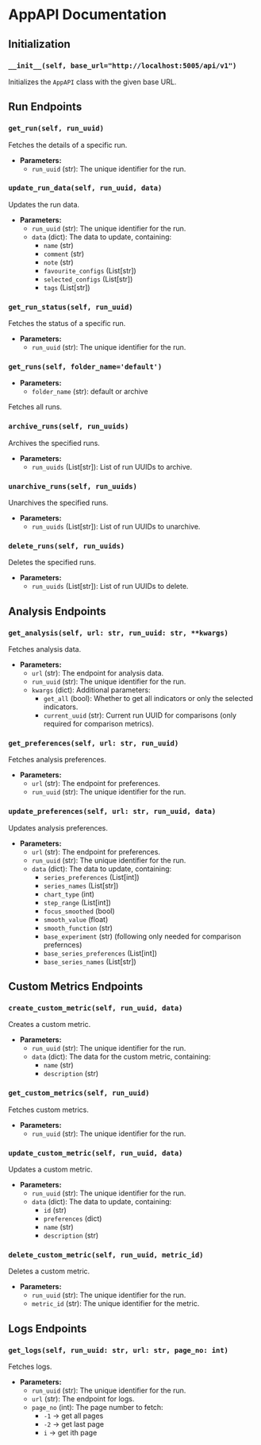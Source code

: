 # AppAPI Documentation

## Initialization

### `__init__(self, base_url="http://localhost:5005/api/v1")`
Initializes the `AppAPI` class with the given base URL.

## Run Endpoints

### `get_run(self, run_uuid)`
Fetches the details of a specific run.

- **Parameters:**
  - `run_uuid` (str): The unique identifier for the run.


### `update_run_data(self, run_uuid, data)`
Updates the run data.

- **Parameters:**
  - `run_uuid` (str): The unique identifier for the run.
  - `data` (dict): The data to update, containing:
    - `name` (str)
    - `comment` (str)
    - `note` (str)
    - `favourite_configs` (List[str])
    - `selected_configs` (List[str])
    - `tags` (List[str])

### `get_run_status(self, run_uuid)`
Fetches the status of a specific run.

- **Parameters:**
  - `run_uuid` (str): The unique identifier for the run.


### `get_runs(self, folder_name='default')`
- **Parameters:**
  - `folder_name` (str): default or archive

Fetches all runs.


### `archive_runs(self, run_uuids)`
Archives the specified runs.

- **Parameters:**
  - `run_uuids` (List[str]): List of run UUIDs to archive.


### `unarchive_runs(self, run_uuids)`
Unarchives the specified runs.

- **Parameters:**
  - `run_uuids` (List[str]): List of run UUIDs to unarchive.


### `delete_runs(self, run_uuids)`
Deletes the specified runs.

- **Parameters:**
  - `run_uuids` (List[str]): List of run UUIDs to delete.


## Analysis Endpoints

### `get_analysis(self, url: str, run_uuid: str, **kwargs)`
Fetches analysis data.

- **Parameters:**
  - `url` (str): The endpoint for analysis data.
  - `run_uuid` (str): The unique identifier for the run.
  - `kwargs` (dict): Additional parameters:
    - `get_all` (bool): Whether to get all indicators or only the selected indicators.
    - `current_uuid` (str): Current run UUID for comparisons (only required for comparison metrics).


### `get_preferences(self, url: str, run_uuid)`
Fetches analysis preferences.

- **Parameters:**
  - `url` (str): The endpoint for preferences.
  - `run_uuid` (str): The unique identifier for the run.


### `update_preferences(self, url: str, run_uuid, data)`
Updates analysis preferences.

- **Parameters:**
  - `url` (str): The endpoint for preferences.
  - `run_uuid` (str): The unique identifier for the run.
  - `data` (dict): The data to update, containing:
    - `series_preferences` (List[int])
    - `series_names` (List[str])
    - `chart_type` (int)
    - `step_range` (List[int])
    - `focus_smoothed` (bool)
    - `smooth_value` (float)
    - `smooth_function` (str)
    - `base_experiment` (str) (following only needed for comparison prefernces)
    - `base_series_preferences` (List[int])
    - `base_series_names` (List[str])


## Custom Metrics Endpoints

### `create_custom_metric(self, run_uuid, data)`
Creates a custom metric.

- **Parameters:**
  - `run_uuid` (str): The unique identifier for the run.
  - `data` (dict): The data for the custom metric, containing:
    - `name` (str)
    - `description` (str)

### `get_custom_metrics(self, run_uuid)`
Fetches custom metrics.

- **Parameters:**
  - `run_uuid` (str): The unique identifier for the run.


### `update_custom_metric(self, run_uuid, data)`
Updates a custom metric.

- **Parameters:**
  - `run_uuid` (str): The unique identifier for the run.
  - `data` (dict): The data to update, containing:
    - `id` (str)
    - `preferences` (dict)
    - `name` (str)
    - `description` (str)

### `delete_custom_metric(self, run_uuid, metric_id)`
Deletes a custom metric.

- **Parameters:**
  - `run_uuid` (str): The unique identifier for the run.
  - `metric_id` (str): The unique identifier for the metric.

## Logs Endpoints

### `get_logs(self, run_uuid: str, url: str, page_no: int)`
Fetches logs.

- **Parameters:**
  - `run_uuid` (str): The unique identifier for the run.
  - `url` (str): The endpoint for logs.
  - `page_no` (int): The page number to fetch:
    - `-1` -> get all pages
    - `-2` -> get last page
    - `i` -> get ith page
  